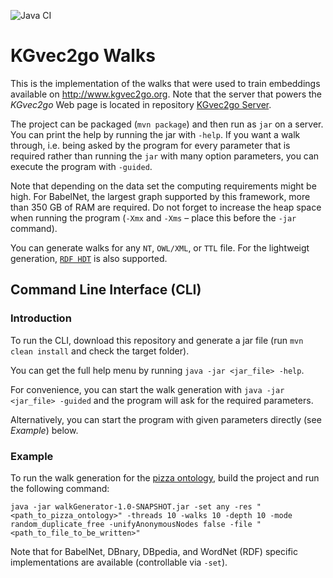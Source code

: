 ![Java CI](https://github.com/janothan/kgvec2go-walks/workflows/Java%20CI/badge.svg)

# KGvec2go Walks
This is the implementation of the walks that were used to train embeddings available on 
<a href="http://www.kgvec2go.org">http://www.kgvec2go.org</a>.
Note that the server that powers the *KGvec2go* Web page is located in repository 
<a href="https://github.com/janothan/kgvec2go-server/">KGvec2go Server</a>. 

The project can be packaged (`mvn package`) and then run as `jar` on a server. You can print the help by running 
the jar with `-help`. If you want a walk through, i.e. being asked by the program for every parameter that is required
rather than running the `jar` with many option parameters, you can execute the program with `-guided`.

Note that depending on the data set the 
computing requirements might be high. For BabelNet, the largest graph supported by this framework, more than 350 GB of 
RAM are required. Do not forget to increase the heap space when running the program (`-Xmx` and `-Xms` – place this 
before the `-jar` command).

You can generate walks for any `NT`, `OWL/XML`, or `TTL` file.
For the lightweigt generation, [`RDF HDT`](http://www.rdfhdt.org/) is also supported.

## Command Line Interface (CLI)

### Introduction
To run the CLI, download this repository and generate a jar file (run `mvn clean install` 
and check the target folder).

You can get the full help menu by running `java -jar <jar_file> -help`.

For convenience, you can start the walk generation with `java -jar <jar_file> -guided` 
and the program will ask for the required parameters.

Alternatively, you can start the program with given parameters directly (see *Example*) 
below.

### Example
To run the walk generation for the <a href="https://protege.stanford.edu/ontologies/pizza/pizza.owl">pizza ontology</a>, 
build the project and run the following command: 

```
java -jar walkGenerator-1.0-SNAPSHOT.jar -set any -res "<path_to_pizza_ontology>" -threads 10 -walks 10 -depth 10 -mode random_duplicate_free -unifyAnonymousNodes false -file "<path_to_file_to_be_written>"
```

Note that for BabelNet, DBnary, DBpedia, and WordNet (RDF) specific implementations are available (controllable via `-set`).
